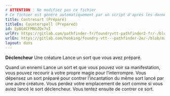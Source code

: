```yaml
---
# ATTENTION : Ne modifiez pas ce fichier
# Ce fichier est généré automatiquement par un script d'après les données du module Foundry VTT officiel et de sa traduction
title: Contresort (Préparé)
titleEn: Counterspell (Prepared)
id: EpBG4CFMNSZQx7vI
urlFr: https://gitlab.com/pathfinder-fr/foundryvtt-pathfinder2-fr/-/blob/master/data/feats/EpBG4CFMNSZQx7vI.htm
urlEn: https://gitlab.com/hooking/foundry-vtt---pathfinder-2e/-/blob/master/packs/data/feats.db/counterspell-prepared.json
layout: dons
---
```

**Déclencheur** Une créature Lance un sort que vous avez préparé.

Quand un ennemi Lance un sort et que vous pouvez voir sa manifestation, vous pouvez recourir à votre propre magie pour l’interrompre. Vous dépensez un sort préparé pour contrer l’incantation du même sort lancé par une autre créature. Vous perdez votre emplacement de sort comme si vous aviez lancé le sort déclencheur. Vous tentez ensuite de contrer ce sort.
